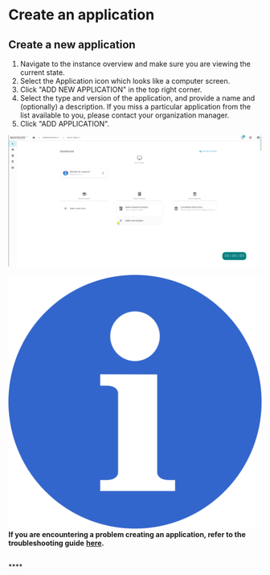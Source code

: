 # Create an application

## Create a new application

1. Navigate to the instance overview and make sure you are viewing the current state. 
2. Select the Application icon which looks like a computer screen. 
3. Click "ADD NEW APPLICATION" in the top right corner. 
4. Select the type and version of the application, and provide a name and \(optionally\) a description. If you miss a particular application from the list available to you, please contact your organization manager. 
5. Click "ADD APPLICATION".

![Create an application](../../.gitbook/assets/create_app_research_ed.gif)

![](../../.gitbook/assets/info_simple.svg.png)**If you are encountering a problem creating an application, refer to the troubleshooting guide** [**here**](../../troubleshooting/application-issues/cannot-create-an-application.md)**.**

## 



  


\*\*\*\*

